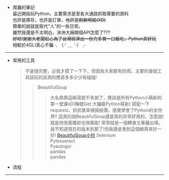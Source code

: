 * 爬蟲的筆記  
最近開始玩Python，主要需求是至各大通路抓取需要的資料  
也許是庫存，也許是訂單，~~也許是罰款明細(XD)~~  
簡單的說就是取代"人"的一些日常。  
雖然我還是不太明白，泱泱大廠開個API怎麼了???   
~~好啦!謝謝大老闆貼心為了台灣經濟出一份力多賞一口飯吃，Python真好玩~~  
相較於4GL!真心不騙 ╮（╯＿╰）╭
---
* 常用的工具
  >不是很完整，必竟才摸了一下下，但因為大家都有防爬，主要的幾個工具該玩的該測的應該多多少少有碰碰!
  >>BeautifulSoup
  >>>大名鼎鼎這碗湯就不多說了，應該是所有Python小萌新的第一堂課xD(稱號Get 大嬸級Python萌新)
  >>>搭配一下requests，抓抓匯率搞搞股價，感覺學會了Python的全世界!!
  >>>認真的說BeautifulSoup還是真的非常好用的，怎麼說!就是他很基礎卻也很萬能!
  >>>常常就是一個轉身又華麗出場。
  >>>我不知道現在的版本到那了!但我還是會到這個網頁來抄一抄!
  >>>[BeautifulSoup小抄](https://beautifulsoup.readthedocs.io/zh_CN/v4.4.0/ "游標顯示")
  >>Selenium  
  >>Pytesseract  
  >>Pyautogui  
  >>pandas  
  >>pandas 

* 流程
---
